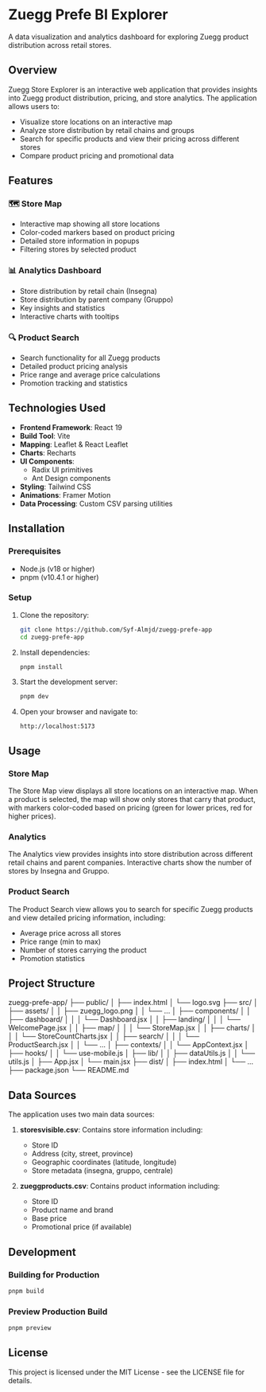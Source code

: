 # Zuegg Prefe BI Explorer

A data visualization and analytics dashboard for exploring Zuegg product distribution across retail stores.


## Overview

Zuegg Store Explorer is an interactive web application that provides insights into Zuegg product distribution, pricing, and store analytics. The application allows users to:

- Visualize store locations on an interactive map
- Analyze store distribution by retail chains and groups
- Search for specific products and view their pricing across different stores
- Compare product pricing and promotional data

## Features

### 🗺️ Store Map

- Interactive map showing all store locations
- Color-coded markers based on product pricing
- Detailed store information in popups
- Filtering stores by selected product

### 📊 Analytics Dashboard

- Store distribution by retail chain (Insegna)
- Store distribution by parent company (Gruppo)
- Key insights and statistics
- Interactive charts with tooltips

### 🔍 Product Search

- Search functionality for all Zuegg products
- Detailed product pricing analysis
- Price range and average price calculations
- Promotion tracking and statistics

## Technologies Used

- **Frontend Framework**: React 19
- **Build Tool**: Vite
- **Mapping**: Leaflet & React Leaflet
- **Charts**: Recharts
- **UI Components**: 
  - Radix UI primitives
  - Ant Design components
- **Styling**: Tailwind CSS
- **Animations**: Framer Motion
- **Data Processing**: Custom CSV parsing utilities

## Installation

### Prerequisites

- Node.js (v18 or higher)
- pnpm (v10.4.1 or higher)

### Setup

1. Clone the repository:
   ```bash
   git clone https://github.com/Syf-Almjd/zuegg-prefe-app
   cd zuegg-prefe-app
   ```

2. Install dependencies:
   ```bash
   pnpm install
   ```

3. Start the development server:
   ```bash
   pnpm dev
   ```

4. Open your browser and navigate to:
   ```
   http://localhost:5173
   ```

## Usage

### Store Map

The Store Map view displays all store locations on an interactive map. When a product is selected, the map will show only stores that carry that product, with markers color-coded based on pricing (green for lower prices, red for higher prices).

### Analytics

The Analytics view provides insights into store distribution across different retail chains and parent companies. Interactive charts show the number of stores by Insegna and Gruppo.

### Product Search

The Product Search view allows you to search for specific Zuegg products and view detailed pricing information, including:

- Average price across all stores
- Price range (min to max)
- Number of stores carrying the product
- Promotion statistics

## Project Structure

zuegg-prefe-app/
├── public/
│   ├── index.html
│   └── logo.svg
├── src/
│   ├── assets/
│   │   ├── zuegg_logo.png
│   │   └── ...
│   ├── components/
│   │   ├── dashboard/
│   │   │   └── Dashboard.jsx
│   │   ├── landing/
│   │   │   └── WelcomePage.jsx
│   │   ├── map/
│   │   │   └── StoreMap.jsx
│   │   ├── charts/
│   │   │   └── StoreCountCharts.jsx
│   │   ├── search/
│   │   │   └── ProductSearch.jsx
│   │   └── ...
│   ├── contexts/
│   │   └── AppContext.jsx
│   ├── hooks/
│   │   └── use-mobile.js
│   ├── lib/
│   │   ├── dataUtils.js
│   │   └── utils.js
│   ├── App.jsx
│   └── main.jsx
├── dist/
│   ├── index.html
│   └── ...
├── package.json
└── README.md

## Data Sources

The application uses two main data sources:

1. **storesvisible.csv**: Contains store information including:
   - Store ID
   - Address (city, street, province)
   - Geographic coordinates (latitude, longitude)
   - Store metadata (insegna, gruppo, centrale)

2. **zueggproducts.csv**: Contains product information including:
   - Store ID
   - Product name and brand
   - Base price
   - Promotional price (if available)

## Development

### Building for Production

```bash
pnpm build
```

### Preview Production Build

```bash
pnpm preview
```

## License

This project is licensed under the MIT License - see the LICENSE file for details.
